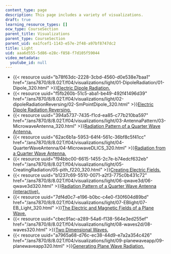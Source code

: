 ```yaml
---
content_type: page
description: This page includes a variety of visualizations.
draft: true
learning_resource_types: []
ocw_type: CourseSection
parent_title: Visualizations
parent_type: CourseSection
parent_uid: ea1fcef1-1143-e57e-2f48-a97bf8747dc2
title: Light
uid: aaa6d555-5d86-e28c-f858-f7d105f59044
video_metadata:
  youtube_id: null
---
```

*   {{< resource uuid="b78f63dc-2228-3cbd-4560-d0e538e7baa1" href="/ans7870/8/8.02T/f04/visualizations/light/01-DipoleRadiation/01-Dipole_320.html" >}}[Electric Dipole Radiation.](/ans7870/8/8.02T/f04/visualizations/light/01-DipoleRadiation/01-Dipole_320.html)
*   {{< resource uuid="f5fb260b-51c5-aba1-be49-492f41496d39" href="/ans7870/8/8.02T/f04/visualizations/light/02-dipoleRadiationReversing/02-SmPointDipole_320.html" >}}[Electric Dipole Radiation Reversing.](/ans7870/8/8.02T/f04/visualizations/light/02-dipoleRadiationReversing/02-SmPointDipole_320.html)
*   {{< resource uuid="394a5737-7435-f1cd-ea85-c77b210ba597" href="/ans7870/8/8.02T/f04/visualizations/light/03-AntennaPattern/03-MicrowaveAntenna_320.html" >}}[Radiation Pattern of a Quarter Wave Antenna.](/ans7870/8/8.02T/f04/visualizations/light/03-AntennaPattern/03-MicrowaveAntenna_320.html)
*   {{< resource uuid="62ac6b1a-5953-64f4-561c-36bf8c5f41cc" href="/ans7870/8/8.02T/f04/visualizations/light/04-QuarterWaveAntenna/04-MicrowaveDLICS_320.html" >}}[Radiation from a Quarter Wave Antenna.](/ans7870/8/8.02T/f04/visualizations/light/04-QuarterWaveAntenna/04-MicrowaveDLICS_320.html)
*   {{< resource uuid="f94bbc00-6615-1455-2c7e-b74edcf632eb" href="/ans7870/8/8.02T/f04/visualizations/light/05-CreatingRadiation/05-pith_f220_320.html" >}}[Creating Electric Fields.](/ans7870/8/8.02T/f04/visualizations/light/05-CreatingRadiation/05-pith_f220_320.html)
*   {{< resource uuid="b1237c69-5510-0071-a2f3-775c0b431c72" href="/ans7870/8/8.02T/f04/visualizations/light/06-qwave3d/06-qwave3d320.html" >}}[Radiation Pattern of a Quarter Wave Antenna (interactive).](/ans7870/8/8.02T/f04/visualizations/light/06-qwave3d/06-qwave3d320.html)
*   {{< resource uuid="7df4d0c7-e196-b0bc-c4e0-f30f604d89bd" href="/ans7870/8/8.02T/f04/visualizations/light/07-EBlight/07-EB_Light_320.html" >}}[The Electric and Magnetic Fields of a Plane Wave.](/ans7870/8/8.02T/f04/visualizations/light/07-EBlight/07-EB_Light_320.html)
*   {{< resource uuid="cbec91ac-a289-54a6-f138-564e3ed255ef" href="/ans7870/8/8.02T/f04/visualizations/light/08-waves2d/08-waves320.html" >}}[Two Dimensional Waves.](/ans7870/8/8.02T/f04/visualizations/light/08-waves2d/08-waves320.html)
*   {{< resource uuid="a7965a68-d76c-ec38-44d9-e7a2a354c426" href="/ans7870/8/8.02T/f04/visualizations/light/09-planewaveapp/09-planewaveapp320.html" >}}[Generating Plane Wave Radiation.](/ans7870/8/8.02T/f04/visualizations/light/09-planewaveapp/09-planewaveapp320.html)